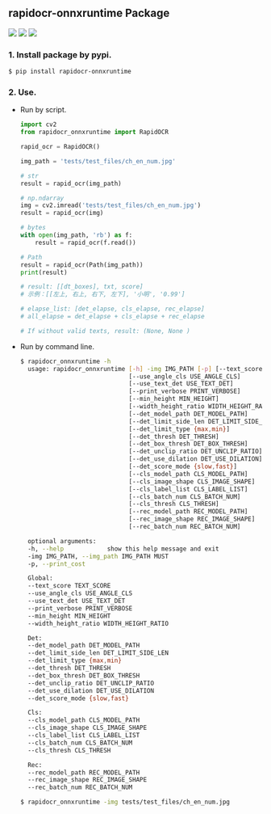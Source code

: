 ## rapidocr-onnxruntime Package
<p>
    <a href=""><img src="https://img.shields.io/badge/Python->=3.7,<=3.10-aff.svg"></a>
    <a href=""><img src="https://img.shields.io/badge/OS-Linux%2C%20Win%2C%20Mac-pink.svg"></a>
    <a href="https://pepy.tech/project/rapidocr_onnxruntime"><img src="https://static.pepy.tech/personalized-badge/rapidocr_onnxruntime?period=total&units=abbreviation&left_color=grey&right_color=blue&left_text=Downloads%20Ort"></a>
</p>

### 1. Install package by pypi.
```bash
$ pip install rapidocr-onnxruntime
```

### 2. Use.
- Run by script.
    ```python
    import cv2
    from rapidocr_onnxruntime import RapidOCR

    rapid_ocr = RapidOCR()

    img_path = 'tests/test_files/ch_en_num.jpg'

    # str
    result = rapid_ocr(img_path)

    # np.ndarray
    img = cv2.imread('tests/test_files/ch_en_num.jpg')
    result = rapid_ocr(img)

    # bytes
    with open(img_path, 'rb') as f:
        result = rapid_ocr(f.read())

    # Path
    result = rapid_ocr(Path(img_path))
    print(result)

    # result: [[dt_boxes], txt, score]
    # 示例：[[左上, 右上, 右下, 左下], '小明', '0.99']

    # elapse_list: [det_elapse, cls_elapse, rec_elapse]
    # all_elapse = det_elapse + cls_elapse + rec_elapse

    # If without valid texts, result: (None, None )
    ```

- Run by command line.
  ```bash
  $ rapidocr_onnxruntime -h
    usage: rapidocr_onnxruntime [-h] -img IMG_PATH [-p] [--text_score TEXT_SCORE]
                                [--use_angle_cls USE_ANGLE_CLS]
                                [--use_text_det USE_TEXT_DET]
                                [--print_verbose PRINT_VERBOSE]
                                [--min_height MIN_HEIGHT]
                                [--width_height_ratio WIDTH_HEIGHT_RATIO]
                                [--det_model_path DET_MODEL_PATH]
                                [--det_limit_side_len DET_LIMIT_SIDE_LEN]
                                [--det_limit_type {max,min}]
                                [--det_thresh DET_THRESH]
                                [--det_box_thresh DET_BOX_THRESH]
                                [--det_unclip_ratio DET_UNCLIP_RATIO]
                                [--det_use_dilation DET_USE_DILATION]
                                [--det_score_mode {slow,fast}]
                                [--cls_model_path CLS_MODEL_PATH]
                                [--cls_image_shape CLS_IMAGE_SHAPE]
                                [--cls_label_list CLS_LABEL_LIST]
                                [--cls_batch_num CLS_BATCH_NUM]
                                [--cls_thresh CLS_THRESH]
                                [--rec_model_path REC_MODEL_PATH]
                                [--rec_image_shape REC_IMAGE_SHAPE]
                                [--rec_batch_num REC_BATCH_NUM]

    optional arguments:
    -h, --help            show this help message and exit
    -img IMG_PATH, --img_path IMG_PATH MUST
    -p, --print_cost

    Global:
    --text_score TEXT_SCORE
    --use_angle_cls USE_ANGLE_CLS
    --use_text_det USE_TEXT_DET
    --print_verbose PRINT_VERBOSE
    --min_height MIN_HEIGHT
    --width_height_ratio WIDTH_HEIGHT_RATIO

    Det:
    --det_model_path DET_MODEL_PATH
    --det_limit_side_len DET_LIMIT_SIDE_LEN
    --det_limit_type {max,min}
    --det_thresh DET_THRESH
    --det_box_thresh DET_BOX_THRESH
    --det_unclip_ratio DET_UNCLIP_RATIO
    --det_use_dilation DET_USE_DILATION
    --det_score_mode {slow,fast}

    Cls:
    --cls_model_path CLS_MODEL_PATH
    --cls_image_shape CLS_IMAGE_SHAPE
    --cls_label_list CLS_LABEL_LIST
    --cls_batch_num CLS_BATCH_NUM
    --cls_thresh CLS_THRESH

    Rec:
    --rec_model_path REC_MODEL_PATH
    --rec_image_shape REC_IMAGE_SHAPE
    --rec_batch_num REC_BATCH_NUM

  $ rapidocr_onnxruntime -img tests/test_files/ch_en_num.jpg
  ```